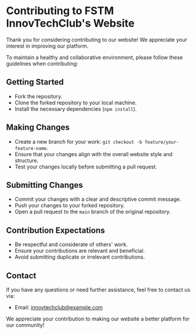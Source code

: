 # Contributing to FSTM InnovTechClub's Website

Thank you for considering contributing to our website! We appreciate your interest in improving our platform.

To maintain a healthy and collaborative environment, please follow these guidelines when contributing:

## Getting Started

- Fork the repository.
- Clone the forked repository to your local machine.
- Install the necessary dependencies (`npm install`).

## Making Changes

- Create a new branch for your work: `git checkout -b feature/your-feature-name`.
- Ensure that your changes align with the overall website style and structure.
- Test your changes locally before submitting a pull request.

## Submitting Changes

- Commit your changes with a clear and descriptive commit message.
- Push your changes to your forked repository.
- Open a pull request to the `main` branch of the original repository.

## Contribution Expectations

- Be respectful and considerate of others' work.
- Ensure your contributions are relevant and beneficial.
- Avoid submitting duplicate or irrelevant contributions.

## Contact

If you have any questions or need further assistance, feel free to contact us via:

- Email: innovtechclub@example.com

We appreciate your contribution to making our website a better platform for our community!
